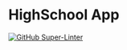 # HighSchool App

[![GitHub Super-Linter](https://github.com/AliaksandrMikhalchuk/hackathon-team-one/workflows/CI/badge.svg)](https://github.com/marketplace/actions/super-linter)